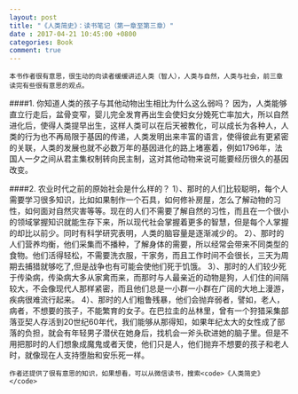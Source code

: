 ```yaml
---
layout: post
title: "《人类简史》：读书笔记（第一章至第三章）"
date : 2017-04-21 10:45:00 +0800
categories: Book
comment: true
---
```


	本书作者很有意思，很生动的向读者缓缓讲述人类（智人），人类与自然，人类与社会，前三章读完有些很有意思的观点。
####1. 你知道人类的孩子与其他动物出生相比为什么这么弱吗？
	因为，人类能够直立行走后，盆骨变窄，婴儿完全发育再出生会使妇女分娩死亡率加大，所以自然进化后，使得人类提早出生，这样人类可以在后天被教化，可以成长为各种人，人类的行为也不再局限于基因的传递，人类发明出来丰富的语言，使得彼此有更紧密的关联，人类的发展也就不必数万年的基因进化的路上堵塞着，例如1796年，法国人一夕之间从君主集权制转向民主制，这对其他动物来说可能要经历很久的基因改变。

####2. 农业时代之前的原始社会是什么样的？
	1）、那时的人们比较聪明，每个人需要学习很多知识，比如如果制作一个石具，如何修补房屋，怎么了解动物的习性，如何面对自然灾害等等。现在的人们不需要了解自然的习性，而且在一个很小的领域掌握知识就能生存下来，所以现代社会掌握着更多的智慧，但是每个人掌握的却比以前少。同时有科学研究表明，人类的脑容量是逐渐减少的。 
    2）、那时的人们营养均衡，他们采集而不播种，了解身体的需要，所以经常会带来不同类型的食物。他们活得轻松，不需要洗衣服，干家务，而且工作时间不会很长，三天为周期去捕猎就够吃了,但是战争也有可能会使他们死于饥饿。
	3）、那时的人们较少死于传染病，传染病大多从家禽而来，而那时与人最亲近的动物是狗，人们住的间隔较大，不会像现代人那样紧密，而且他们总是一小群一小群在广阔的大地上漫游，疾病很难流行起来。
    4）、那时的人们粗鲁残暴，他们会抛弃弱者，譬如，老人，病者，不想要的孩子，不能繁育的女子。在巴拉圭的丛林里，曾有一个狩猎采集部落亚契人存活到20世纪60年代，我们能够从那得知，如果年纪太大的女性成了部落的负担，就会有年轻男子潜伏在她身后，找机会一斧头砍进她的脑子里。但是不用把那时的人们想象成魔鬼或者天使，他们只是人，他们抛弃不想要的孩子和老人时，就像现在人支持堕胎和安乐死一样。

	作者还提供了很有意思的知识，如果想看，可以从微信读书，搜索<code>《人类简史》</code>


